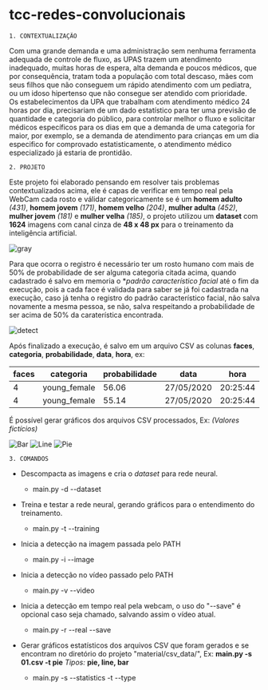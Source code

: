 
# tcc-redes-convolucionais

    1. CONTEXTUALIZAÇÃO

Com uma grande demanda e uma administração sem nenhuma ferramenta adequada de controle de fluxo, as UPAS trazem um atendimento inadequado, muitas horas de espera, alta demanda e poucos médicos, que por consequência, tratam toda a população com total descaso, mães com seus filhos que não conseguem um rápido atendimento com um pediatra, ou um idoso hipertenso que não consegue ser atendido com prioridade. 	
Os estabelecimentos da UPA que trabalham com atendimento médico 24 horas por dia, precisariam de um dado estatístico para ter uma previsão de quantidade e categoria do público, para controlar melhor o fluxo e solicitar médicos específicos para os dias em que a demanda de uma categoria for maior, por exemplo, se a demanda de atendimento para crianças em um dia especifico for comprovado estatisticamente, o atendimento médico especializado já estaria de prontidão.


    2. PROJETO

Este projeto foi elaborado pensando em resolver tais problemas contextualizados acima, ele é capas de verificar em tempo real pela WebCam cada rosto e válidar categoricamente se é um **homem adulto** *(431)*, **homem jovem** *(171)*, **homem velho** *(204)*, **mulher adulta** *(452)*, **mulher jovem** *(181)* e **mulher velha** *(185)*, o projeto utilizou um **dataset** com **1624** imagens com canal cinza de **48 x 48 px** para o treinamento da inteligência artificial. 

![gray](https://user-images.githubusercontent.com/7644485/79281334-e6bcb400-7e88-11ea-87c1-21d8d036f008.png)

Para que ocorra o registro é necessário ter um rosto humano com mais de 50% de probabilidade de ser alguma categoria citada acima, quando cadastrado é salvo em memoria o **padrão característico facial* até o fim da execução, pois a cada face é validada para saber se já foi cadastrada na execução, caso já tenha o registro do padrão característico facial, não salva novamente a mesma pessoa, se não, salva respeitando a probabilidade de ser acima de 50% da caraterística encontrada.

![detect](https://user-images.githubusercontent.com/7644485/79281264-c1c84100-7e88-11ea-8289-bf0bd41d92b6.png)

Após finalizado a execução, é salvo em um arquivo CSV as colunas **faces**, **categoria**, **probabilidade**, **data**, **hora**, ex: 

| faces | categoria | probabilidade | data | hora |
--- | --- | --- | --- | ---
| 4 | young_female | 56.06 | 27/05/2020 | 20:25:44 |
| 4 | young_female | 55.14 | 27/05/2020 | 20:25:44 |

É possível gerar gráficos dos arquivos CSV processados, Ex:
*(Valores fictícios)*

![Bar](https://user-images.githubusercontent.com/7644485/83085667-01c33c00-a063-11ea-8492-5ce4ab56448c.png)
![Line](https://user-images.githubusercontent.com/7644485/83085685-0b4ca400-a063-11ea-9346-6626eefcdb12.png)
![Pie](https://user-images.githubusercontent.com/7644485/83085710-130c4880-a063-11ea-8fad-34fba3dafcc5.png)

    3. COMANDOS

 - Descompacta as imagens e cria o *dataset* para rede neural.
	 - main.py -d --dataset
	 
 - Treina e testar a rede neural, gerando gráficos para o entendimento
   do treinamento.
	 - main.py -t --training
	 
 - Inicia a detecção na imagem passada pelo PATH
	 - main.py -i <path> --image <path>

 - Inicia a detecção no vídeo passado pelo PATH
	 - main.py -v <path> --video <path>

 - Inicia a detecção em tempo real pela webcam, o uso do "--save" é
   opcional caso seja chamado, salvando assim o vídeo atual.
	 - main.py -r --real --save

 - Gerar gráficos estatísticos dos arquivos CSV que foram gerados e se
   encontram no diretório do projeto "material/csv_data/", Ex: **main.py
   -s 01.csv -t pie** *Tipos:* **pie, line, bar**
	 - main.py -s <path> --statistics <path> -t <type> --type <type>
